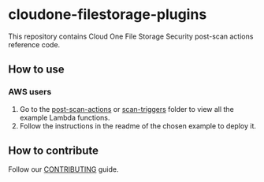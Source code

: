 # cloudone-filestorage-plugins

This repository contains Cloud One File Storage Security post-scan actions reference code.

## How to use

### AWS users

1. Go to the [post-scan-actions](post-scan-actions/) or [scan-triggers](scan-triggers/) folder to view all the example Lambda functions.
2. Follow the instructions in the readme of the chosen example to deploy it.

## How to contribute

Follow our [CONTRIBUTING](./CONTRIBUTING.md) guide.
